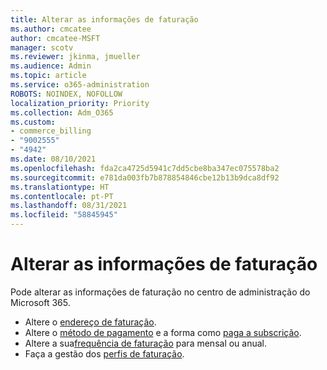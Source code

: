 ```yaml
---
title: Alterar as informações de faturação
ms.author: cmcatee
author: cmcatee-MSFT
manager: scotv
ms.reviewer: jkinma, jmueller
ms.audience: Admin
ms.topic: article
ms.service: o365-administration
ROBOTS: NOINDEX, NOFOLLOW
localization_priority: Priority
ms.collection: Adm_O365
ms.custom:
- commerce_billing
- "9002555"
- "4942"
ms.date: 08/10/2021
ms.openlocfilehash: fda2ca4725d5941c7dd5cbe8ba347ec075578ba2
ms.sourcegitcommit: e781da003fb7b878854846cbe12b13b9dca8df92
ms.translationtype: HT
ms.contentlocale: pt-PT
ms.lasthandoff: 08/31/2021
ms.locfileid: "58845945"
---
```

# <a name="change-billing-information"></a>Alterar as informações de faturação

Pode alterar as informações de faturação no centro de administração do Microsoft 365. 

- Altere o [endereço de faturação](https://docs.microsoft.com/microsoft-365/commerce/billing-and-payments/change-your-billing-addresses).
- Altere o [método de pagamento](https://docs.microsoft.com/microsoft-365/commerce/billing-and-payments/manage-payment-methods) e a forma como [paga a subscrição](https://docs.microsoft.com/microsoft-365/commerce/billing-and-payments/pay-for-your-subscription).
- Altere a sua[frequência de faturação](https://docs.microsoft.com/microsoft-365/commerce/billing-and-payments/change-payment-frequency) para mensal ou anual.
- Faça a gestão dos [perfis de faturação](https://docs.microsoft.com/microsoft-365/commerce/billing-and-payments/manage-billing-profiles).
